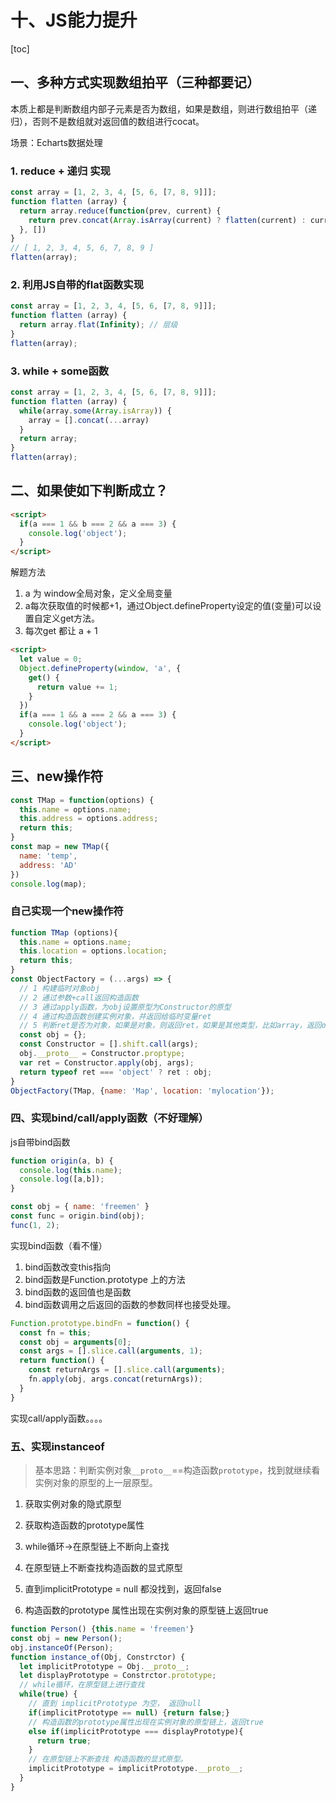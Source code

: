 # 十、JS能力提升

[toc]

## 一、多种方式实现数组拍平（三种都要记）

本质上都是判断数组内部子元素是否为数组，如果是数组，则进行数组拍平（递归），否则不是数组就对返回值的数组进行cocat。

场景：Echarts数据处理

### 1. reduce + 递归 实现

```javascript
const array = [1, 2, 3, 4, [5, 6, [7, 8, 9]]];
function flatten (array) {
  return array.reduce(function(prev, current) {
    return prev.concat(Array.isArray(current) ? flatten(current) : current)
  }, [])
}
// [ 1, 2, 3, 4, 5, 6, 7, 8, 9 ]
flatten(array);
```

### 2. 利用JS自带的flat函数实现

```javascript
const array = [1, 2, 3, 4, [5, 6, [7, 8, 9]]];
function flatten (array) {
  return array.flat(Infinity); // 层级
}
flatten(array);
```

### 3. while  + some函数

```javascript
const array = [1, 2, 3, 4, [5, 6, [7, 8, 9]]];
function flatten (array) {
  while(array.some(Array.isArray)) {
    array = [].concat(...array)
  }
  return array;
}
flatten(array);
```

## 二、如果使如下判断成立？

```html
<script>
  if(a === 1 && b === 2 && a === 3) {
    console.log('object');
  }
</script>
```

解题方法

1. a 为 window全局对象，定义全局变量
2. a每次获取值的时候都+1，通过Object.defineProperty设定的值(变量)可以设置自定义get方法。
3. 每次get 都让 a + 1

```html
<script>
  let value = 0;
  Object.defineProperty(window, 'a', {
    get() {
      return value += 1;
    }
  })
  if(a === 1 && a === 2 && a === 3) {
    console.log('object');
  }
</script>
```

## 三、new操作符

```javascript
const TMap = function(options) {
  this.name = options.name;
  this.address = options.address;
  return this;
}
const map = new TMap({
  name: 'temp',
  address: 'AD'
})
console.log(map);
```

### 自己实现一个new操作符

```javascript
function TMap (options){
  this.name = options.name;
  this.location = options.location;
  return this;
}
const ObjectFactory = (...args) => {
  // 1 构建临时对象obj
  // 2 通过参数+call返回构造函数
  // 3 通过apply函数，为obj设置原型为Constructor的原型
  // 4 通过构造函数创建实例对象，并返回给临时变量ret
  // 5 判断ret是否为对象，如果是对象，则返回ret，如果是其他类型，比如array，返回obj
  const obj = {};
  const Constructor = [].shift.call(args);
  obj.__proto__ = Constructor.proptype;
  var ret = Constructor.apply(obj, args);
  return typeof ret === 'object' ? ret : obj;
}
ObjectFactory(TMap, {name: 'Map', location: 'mylocation'});
```

### 四、实现bind/call/apply函数（不好理解）

js自带bind函数

```javascript
function origin(a, b) {
  console.log(this.name);
  console.log([a,b]);
}

const obj = { name: 'freemen' }
const func = origin.bind(obj);
func(1, 2);
```

实现bind函数（看不懂）

1. bind函数改变this指向
2. bind函数是Function.prototype 上的方法
3. bind函数的返回值也是函数
4. bind函数调用之后返回的函数的参数同样也接受处理。

```javascript
Function.prototype.bindFn = function() {
  const fn = this;
  const obj = arguments[0];
  const args = [].slice.call(arguments, 1);
  return function() {
    const returnArgs = [].slice.call(arguments);
    fn.apply(obj, args.concat(returnArgs));
  }
}
```

实现call/apply函数。。。。

### 五、实现instanceof

> 基本思路：判断实例对象`__proto__`==构造函数`prototype`，找到就继续看实例对象的原型的上一层原型。

1. 获取实例对象的隐式原型

2. 获取构造函数的prototype属性
3. while循环->在原型链上不断向上查找
4. 在原型链上不断查找构造函数的显式原型
5. 直到implicitPrototype = null 都没找到，返回false
6. 构造函数的prototype 属性出现在实例对象的原型链上返回true

```javascript
function Person() {this.name = 'freemen'}
const obj = new Person();
obj.instanceOf(Person);
function instance_of(Obj, Constrctor) {
  let implicitPrototype = Obj.__proto__;
  let displayPrototype = Constrctor.prototype;
  // while循环，在原型链上进行查找
  while(true) {
    // 直到 implicitPrototype 为空， 返回null
    if(implicitPrototype == null) {return false;}
    // 构造函数的prototype属性出现在实例对象的原型链上，返回true
    else if(implicitPrototype === displayPrototype){
      return true;
    }
    // 在原型链上不断查找 构造函数的显式原型。
    implicitPrototype = implicitPrototype.__proto__;
  }
}
```

